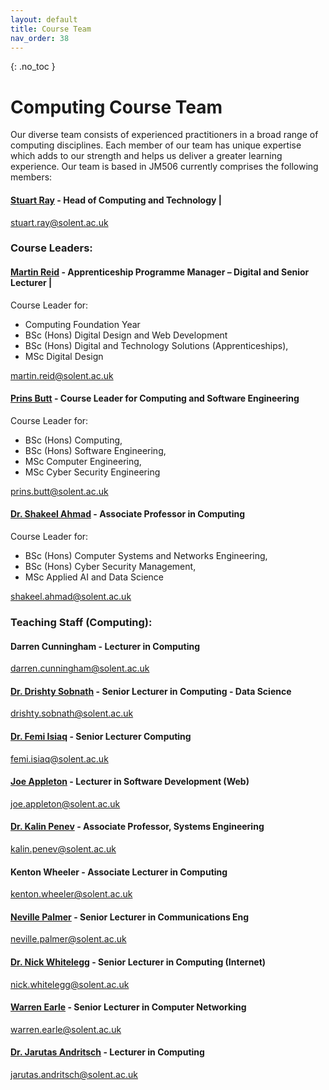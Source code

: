 ```yaml
---
layout: default
title: Course Team
nav_order: 38
---
```


{: .no_toc }

# Computing Course Team

Our diverse team consists of experienced practitioners in a broad range of computing disciplines.  Each member of our team has unique expertise which adds to our strength and helps us deliver a greater learning experience.  Our team is based in JM506 currently comprises the following members:

#### [Stuart Ray](https://www.solent.ac.uk/staff/academic/stuart-ray) - **Head of Computing and Technology** |

stuart.ray@solent.ac.uk


### Course Leaders:

#### [Martin Reid](https://www.solent.ac.uk/staff-profiles/academic-profiles/martin-reid/martin-reid) - **Apprenticeship Programme Manager – Digital and Senior Lecturer** |


Course Leader for:

* Computing Foundation Year
* BSc (Hons) Digital Design and Web Development
* BSc (Hons) Digital and Technology Solutions (Apprenticeships),
* MSc Digital Design

martin.reid@solent.ac.uk

#### [Prins Butt](https://www.solent.ac.uk/staff-profiles/academic-profiles/prins-butt/prins-butt) - **Course Leader for Computing and Software Engineering**

Course Leader for:

* BSc (Hons) Computing,
* BSc (Hons) Software Engineering,
* MSc Computer Engineering,
* MSc Cyber Security Engineering

prins.butt@solent.ac.uk

#### [Dr. Shakeel Ahmad](https://www.solent.ac.uk/staff-profiles/academic-profiles/shakeel-ahmad/shakeel-ahmad) - **Associate Professor in Computing**

Course Leader for:

* BSc (Hons) Computer Systems and Networks Engineering,
* BSc (Hons) Cyber Security Management,
* MSc Applied AI and Data Science

shakeel.ahmad@solent.ac.uk



### Teaching Staff (Computing):

####  Darren Cunningham - **Lecturer in Computing**

darren.cunningham@solent.ac.uk
  
#### [Dr. Drishty Sobnath](https://www.solent.ac.uk/staff-profiles/academic-profiles/drishty-sobnath/drishty-sobnath) **- Senior Lecturer in Computing - Data Science**

drishty.sobnath@solent.ac.uk 

#### [Dr. Femi Isiaq](https://www.solent.ac.uk/staff-profiles/dr-olufemi-isiaq) **- Senior Lecturer Computing**

femi.isiaq@solent.ac.uk


#### [Joe Appleton](https://www.solent.ac.uk/staff-profiles/academic-profiles/joe-appleton/joe-appleton) **- Lecturer in Software Development (Web)**

joe.appleton@solent.ac.uk


#### [Dr. Kalin Penev](https://pure.solent.ac.uk/en/persons/kalin-penev) **- Associate Professor, Systems Engineering**

kalin.penev@solent.ac.uk
        
#### Kenton Wheeler **- Associate Lecturer in Computing**

kenton.wheeler@solent.ac.uk


#### [Neville Palmer](https://www.solent.ac.uk/staff-profiles/academic-profiles/neville-palmer/neville-palmer) **- Senior Lecturer in Communications Eng**

neville.palmer@solent.ac.uk

#### [Dr. Nick Whitelegg](https://pure.solent.ac.uk/en/persons/nick-whitelegg/network-persons/) **- Senior Lecturer in Computing (Internet)**

nick.whitelegg@solent.ac.uk


#### [Warren Earle](https://www.solent.ac.uk/staff-profiles/academic-profiles/warren-earle) **- Senior Lecturer in Computer Networking**

warren.earle@solent.ac.uk


#### [Dr. Jarutas Andritsch](https://www.solent.ac.uk/staff-profiles/jarutas-andritsch) **- Lecturer in Computing**

jarutas.andritsch@solent.ac.uk